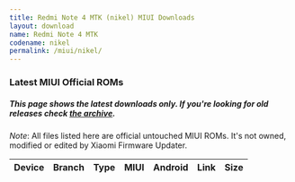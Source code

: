```yaml
---
title: Redmi Note 4 MTK (nikel) MIUI Downloads
layout: download
name: Redmi Note 4 MTK
codename: nikel
permalink: /miui/nikel/
---
```

### Latest MIUI Official ROMs
##### This page shows the latest downloads only. If you're looking for old releases check [the archive](/archive/miui/nikel/).
*Note*: All files listed here are official untouched MIUI ROMs. It's not owned, modified or edited by Xiaomi Firmware Updater.

<div class="table-responsive-md" id="table-wrapper">
<table id="miui" class="display dt-responsive compact table table-striped table-hover table-sm">
    <thead class="thead-dark">
        <tr>
            <th>Device</th>
            <th>Branch</th>
            <th>Type</th>
            <th>MIUI</th>
            <th>Android</th>
            <th>Link</th>
            <th>Size</th>
        </tr>
    </thead>
    <script>loadMiuiDownloads('nikel')</script>
</table>
</div>

